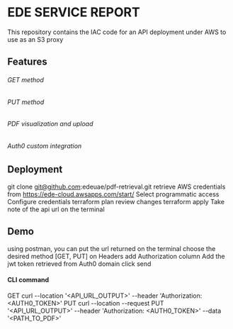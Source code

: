 
# EDE SERVICE REPORT

This repository contains the IAC code for an API deployment under AWS to use as an S3 proxy 

## Features
###### GET method
###### PUT method
###### PDF visualization and upload
###### Auth0 custom integration

## Deployment
git clone git@github.com:edeuae/pdf-retrieval.git
 retrieve AWS credentials from https://ede-cloud.awsapps.com/start/
 Select programmatic access 
 Configure credentials
 terraform plan 
 review changes
 terraform apply
 Take note of the api url on the terminal

## Demo
 using postman, you can put the url returned on the terminal
 choose the desired method [GET, PUT]
 on Headers add  Authorization column
 Add the jwt token retrieved from Auth0 domain
 click send 
#### CLI command
 GET curl --location '<API_URL_OUTPUT>' --header 'Authorization: <AUTH0_TOKEN>'
 PUT curl --location --request PUT '<API_URL_OUTPUT>' --header 'Authorization: <AUTH0_TOKEN>' --data '<PATH_TO_PDF>'


